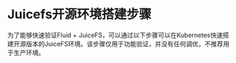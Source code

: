 # Juicefs开源环境搭建步骤

为了能够快速验证Fluid + JuiceFS，可以通过以下步骤可以在Kubernetes快速搭建开源版本的JuiceFS环境。该步骤仅用于功能验证，并没有任何调优，不推荐用于生产环境。

